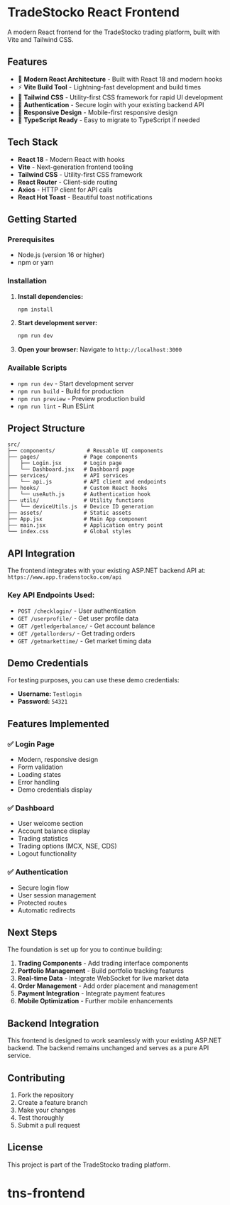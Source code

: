 # TradeStocko React Frontend

A modern React frontend for the TradeStocko trading platform, built with Vite and Tailwind CSS.

## Features

- 🚀 **Modern React Architecture** - Built with React 18 and modern hooks
- ⚡ **Vite Build Tool** - Lightning-fast development and build times
- 🎨 **Tailwind CSS** - Utility-first CSS framework for rapid UI development
- 🔐 **Authentication** - Secure login with your existing backend API
- 📱 **Responsive Design** - Mobile-first responsive design
- 🎯 **TypeScript Ready** - Easy to migrate to TypeScript if needed

## Tech Stack

- **React 18** - Modern React with hooks
- **Vite** - Next-generation frontend tooling
- **Tailwind CSS** - Utility-first CSS framework
- **React Router** - Client-side routing
- **Axios** - HTTP client for API calls
- **React Hot Toast** - Beautiful toast notifications

## Getting Started

### Prerequisites

- Node.js (version 16 or higher)
- npm or yarn

### Installation

1. **Install dependencies:**
   ```bash
   npm install
   ```

2. **Start development server:**
   ```bash
   npm run dev
   ```

3. **Open your browser:**
   Navigate to `http://localhost:3000`

### Available Scripts

- `npm run dev` - Start development server
- `npm run build` - Build for production
- `npm run preview` - Preview production build
- `npm run lint` - Run ESLint

## Project Structure

```
src/
├── components/          # Reusable UI components
├── pages/              # Page components
│   ├── Login.jsx       # Login page
│   └── Dashboard.jsx   # Dashboard page
├── services/           # API services
│   └── api.js          # API client and endpoints
├── hooks/              # Custom React hooks
│   └── useAuth.js      # Authentication hook
├── utils/              # Utility functions
│   └── deviceUtils.js  # Device ID generation
├── assets/             # Static assets
├── App.jsx             # Main App component
├── main.jsx            # Application entry point
└── index.css           # Global styles
```

## API Integration

The frontend integrates with your existing ASP.NET backend API at:
`https://www.app.tradenstocko.com/api`

### Key API Endpoints Used:

- `POST /checklogin/` - User authentication
- `GET /userprofile/` - Get user profile data
- `GET /getledgerbalance/` - Get account balance
- `GET /getallorders/` - Get trading orders
- `GET /getmarkettime/` - Get market timing data

## Demo Credentials

For testing purposes, you can use these demo credentials:
- **Username:** `Testlogin`
- **Password:** `54321`

## Features Implemented

### ✅ Login Page
- Modern, responsive design
- Form validation
- Loading states
- Error handling
- Demo credentials display

### ✅ Dashboard
- User welcome section
- Account balance display
- Trading statistics
- Trading options (MCX, NSE, CDS)
- Logout functionality

### ✅ Authentication
- Secure login flow
- User session management
- Protected routes
- Automatic redirects

## Next Steps

The foundation is set up for you to continue building:

1. **Trading Components** - Add trading interface components
2. **Portfolio Management** - Build portfolio tracking features
3. **Real-time Data** - Integrate WebSocket for live market data
4. **Order Management** - Add order placement and management
5. **Payment Integration** - Integrate payment features
6. **Mobile Optimization** - Further mobile enhancements

## Backend Integration

This frontend is designed to work seamlessly with your existing ASP.NET backend. The backend remains unchanged and serves as a pure API service.

## Contributing

1. Fork the repository
2. Create a feature branch
3. Make your changes
4. Test thoroughly
5. Submit a pull request

## License

This project is part of the TradeStocko trading platform.
# tns-frontend
